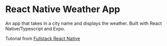 # React Native Weather App
An app that takes in a city name and displays the weather. Built with React Native/Typescript and Expo.

Tutorial from [Fullstack React Native](https://www.newline.co/fullstack-react-native/)
